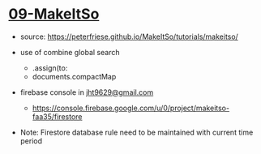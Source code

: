 # [09-MakeItSo](https://github.com/molab-itp/09-MakeItSo)

- source: https://peterfriese.github.io/MakeItSo/tutorials/makeitso/

- use of combine global search
    - .assign(to:
    - documents.compactMap 

- firebase console in jht9629@gmail.com
  - https://console.firebase.google.com/u/0/project/makeitso-faa35/firestore

- Note: Firestore database rule need to be maintained with current time period

